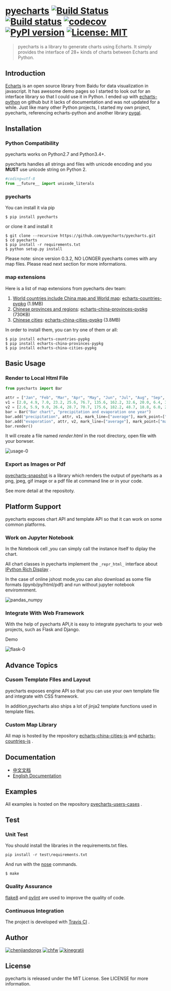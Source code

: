 # [pyecharts](https://github.com/pyecharts/pyecharts) [![Build Status](https://travis-ci.org/pyecharts/pyecharts.svg?branch=master)](https://travis-ci.org/pyecharts/pyecharts) [![Build status](https://ci.appveyor.com/api/projects/status/81cbsfjpfryv1cl8?svg=true)](https://ci.appveyor.com/project/chenjiandongx/pyecharts) [![codecov](https://codecov.io/gh/pyecharts/pyecharts/branch/master/graph/badge.svg)](https://codecov.io/gh/pyecharts/pyecharts) [![PyPI version](https://badge.fury.io/py/pyecharts.svg)](https://badge.fury.io/py/pyecharts) [![License: MIT](https://img.shields.io/badge/License-MIT-green.svg)](https://opensource.org/licenses/MIT)

> pyecharts is a library to generate charts using Echarts. It simply provides the interface of 28+ kinds of charts between Echarts and Python.


## Introduction
[Echarts](https://github.com/ecomfe/echarts) is an open source library from Baidu for data visualization in javascript. It has awesome demo pages so I started to look out for an interface library so that I could use it in Python. I ended up with [echarts-python](https://github.com/yufeiminds/echarts-python) on github but it lacks of documentation and was not updated for a while. Just like many other Python projects, I started my own project, pyecharts, referencing echarts-python and another library [pygal](https://github.com/Kozea/pygal).

## Installation
### Python Compatibility

pyecharts works on Python2.7 and Python3.4+.

pyecharts handles all strings and files with unicode encoding and you **MUST** use unicode string on Python 2.

```python
#coding=utf-8
from __future__ import unicode_literals
```

### pyecharts

You can install it via pip
```
$ pip install pyecharts
```

or clone it and install it
```
$ git clone --recursive https://github.com/pyecharts/pyecharts.git
$ cd pyecharts
$ pip install -r requirements.txt
$ python setup.py install
```

Please note: since version 0.3.2, NO LONGER pyecharts comes with any map files. Please read next section for more informations.

### map extensions

Here is a list of map extensions from pyecharts dev team:

1. [World countries include China map and World map](https://echarts-maps.github.io/echarts-countries-js/): [echarts-countries-pypkg](https://github.com/pyecharts/echarts-countries-pypkg) (1.9MB)
2. [Chinese provinces and regions](https://echarts-maps.github.io/echarts-china-provinces-js/): [echarts-china-provinces-pypkg](https://github.com/pyecharts/echarts-china-provinces-pypkg) (730KB)
3. [Chinese cities](https://echarts-maps.github.io/echarts-china-cities-js/): [echarts-china-cities-pypkg](https://github.com/pyecharts/echarts-china-cities-pypkg) (3.8MB)

In order to install them, you can try one of them or all:

```
$ pip install echarts-countries-pypkg
$ pip install echarts-china-provinces-pypkg
$ pip install echarts-china-cities-pypkg
```

## Basic Usage

### Render to Local Html File

```python
from pyecharts import Bar

attr = ["Jan", "Feb", "Mar", "Apr", "May", "Jun", "Jul", "Aug", "Sep", "Oct", "Nov", "Dec"]
v1 = [2.0, 4.9, 7.0, 23.2, 25.6, 76.7, 135.6, 162.2, 32.6, 20.0, 6.4, 3.3]
v2 = [2.6, 5.9, 9.0, 26.4, 28.7, 70.7, 175.6, 182.2, 48.7, 18.8, 6.0, 2.3]
bar = Bar("Bar chart", "precipitation and evaporation one year")
bar.add("precipitation", attr, v1, mark_line=["average"], mark_point=["max", "min"])
bar.add("evaporation", attr, v2, mark_line=["average"], mark_point=["max", "min"])
bar.render()
```

It will create a file named *render.html* in the root directory, open file with your borwser.

![usage-0](https://user-images.githubusercontent.com/19553554/35388262-078a4afc-020e-11e8-8acc-cc7bc8a4e8a6.gif)

### Export as Images or Pdf

[pyecharts-snapshot](https://github.com/pyecharts/pyecharts-snapshot) is a library which renders the output of pyecharts as a png, jpeg, gif image or a pdf file at command line or in your code.

See more detail at the repositoty.

## Platform Support

pyecharts exposes chart API and template API so that it can work on some common platforms.

### Work on Jupyter Notebook

In the Notebook cell ,you can simply call the instance itself to diplay the chart.

All chart classes in pyecharts implement the `_repr_html_` interface about [IPython Rich Display](http://ipython.readthedocs.io/en/stable/config/integrating.html#rich-display) .

In the case of online jshost mode,you can also download as some file formats (ipynb/py/html/pdf) and run without jupyter notebook enviromnment.

![pandas_numpy](https://user-images.githubusercontent.com/19553554/35104252-3e36cee2-fca3-11e7-8e43-09bbe8dbbd1e.png)

### Integrate With Web Framework

With the help of pyecharts API,it is easy to integrate pyecharts to your web projects, such as Flask and Django.

Demo

![flask-0](https://user-images.githubusercontent.com/19553554/35081158-3faa7c34-fc4d-11e7-80c9-2de79371374f.gif)

## Advance Topics

### Cusom Template FIles and Layout

pyecharts exposes engine API so that you can use your own template file and integrate with CSS framework.

In addition,pyecharts also ships a lot of jinja2 template functions used in template files.

### Custom Map Library

All map is hosted by the repository [echarts-china-cities-js](https://github.com/pyecharts/echarts-china-cities-js) and [echarts-countries-js](https://github.com/pyecharts/echarts-countries-js) .

## Documentation

* [中文文档](http://pyecharts.org/#/zh-cn/)
* [English Documentation](http://pyecharts.org/#/en-us/)

## Examples

All examples is hosted on the repository [pyecharts-users-cases](https://github.com/pyecharts/pyecharts-users-cases) .

## Test

### Unit Test

You should install the libraries in the requirements.txt files.

```
pip install -r test\requirements.txt
```

And run with the [nose](https://nose.readthedocs.io/en/latest/) commands.

```shell
$ make
```

### Quality Assurance

 [flake8](http://flake8.pycqa.org/en/latest/index.html) and [pylint](https://www.pylint.org/) are used to improve the quality of code.

### Continuous Integration

The project is developed with [Travis CI](https://travis-ci.org/) .

## Author

[![chenjiandongx](https://user-images.githubusercontent.com/19553554/35315207-02ea37ea-0106-11e8-9f9f-8fb26922c492.png)](https://github.com/chenjiandongx)  [![chfw](https://user-images.githubusercontent.com/19553554/35315208-032a38a4-0106-11e8-85f1-7f601330027f.png)](https://github.com/chfw)  [![kinegratii](https://user-images.githubusercontent.com/19553554/35315209-0368f8fa-0106-11e8-99f6-c71d7624a2c9.png)](https://github.com/kinegratii)

## License
pyecharts is released under the MIT License. See LICENSE for more information.
